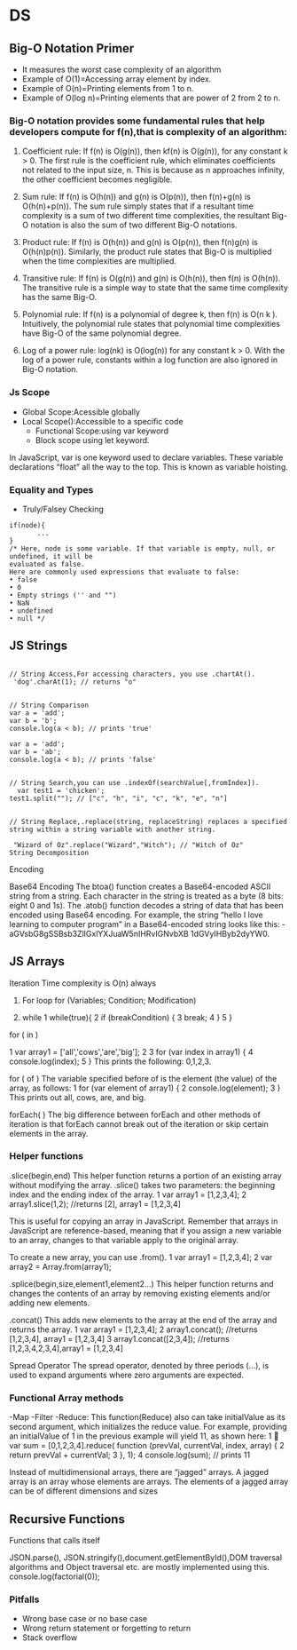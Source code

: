 # DS
## Big-O Notation Primer
* It measures the worst case complexity of an algorithm
* Example of O(1)=Accessing array element by index.
* Example of O(n)=Printing elements from 1 to n.
* Example of O(log n)=Printing elements that are power of 2 from 2 to n.

### Big-O notation provides some fundamental rules that help developers compute for f(n),that is complexity of an algorithm:

1. Coefficient rule: If f(n) is O(g(n)), then kf(n) is O(g(n)), for any
constant k > 0. The first rule is the coefficient rule, which eliminates
coefficients not related to the input size, n. This is because as n
approaches infinity, the other coefficient becomes negligible.

2. Sum rule: If f(n) is O(h(n)) and g(n) is O(p(n)), then f(n)+g(n) is
O(h(n)+p(n)). The sum rule simply states that if a resultant time
complexity is a sum of two different time complexities, the resultant
Big-O notation is also the sum of two different Big-O notations.

3. Product rule: If f(n) is O(h(n)) and g(n) is O(p(n)), then f(n)g(n) is
O(h(n)p(n)). Similarly, the product rule states that Big-O is multiplied
when the time complexities are multiplied.

4. Transitive rule: If f(n) is O(g(n)) and g(n) is O(h(n)), then f(n) is
O(h(n)). The transitive rule is a simple way to state that the same time
complexity has the same Big-O.

5. Polynomial rule: If f(n) is a polynomial of degree k, then f(n) is
O(n k ). Intuitively, the polynomial rule states that polynomial time
complexities have Big-O of the same polynomial degree.

6. Log of a power rule: log(nk) is O(log(n)) for any constant k > 0. With
the log of a power rule, constants within a log function are also
ignored in Big-O notation.

### Js Scope
  * Global Scope:Acessible globally
  * Local Scope():Accessible to a specific code
    - Functional Scope:using var keyword
    - Block scope using let keyword.
    
  
  In JavaScript, var is one keyword used to declare variables. These variable declarations
“float” all the way to the top. This is known as variable hoisting.

### Equality and Types
  * Truly/Falsey Checking
  ```
  if(node){
         ...
 }
/* Here, node is some variable. If that variable is empty, null, or undefined, it will be
evaluated as false.
Here are commonly used expressions that evaluate to false:
• false
• 0
• Empty strings ('' and "")
• NaN
• undefined
• null */
```
## JS Strings
```

// String Access,For accessing characters, you use .chartAt().
 'dog'.charAt(1); // returns "o"
 

// String Comparison
var a = 'add';
var b = 'b';
console.log(a < b); // prints 'true'

var a = 'add';
var b = 'ab';
console.log(a < b); // prints 'false'


// String Search,you can use .indexOf(searchValue[,fromIndex]).
  var test1 = 'chicken';
test1.split(""); // ["c", "h", "i", "c", "k", "e", "n"]


// String Replace,.replace(string, replaceString) replaces a specified string within a string variable with another string.

 "Wizard of Oz".replace("Wizard","Witch"); // "Witch of Oz"
String Decomposition
```






Encoding

Base64 Encoding
The btoa() function creates a Base64-encoded ASCII string from a string. Each character
in the string is treated as a byte (8 bits: eight 0 and 1s).
The .atob() function decodes a string of data that has been encoded using Base64
encoding. For example, the string “hello I love learning to computer program” in a
Base64-encoded string looks like this: ­aGVsbG8gSSBsb3ZlIGxlYXJuaW5nIHRvIGNvbXB
1dGVyIHByb2dyYW0.

## JS Arrays
Iteration
Time complexity is O(n) always
1. For loop
for (Variables; Condition; Modification)

2. while 
1   while(true){
2       if (breakCondition) {
3           break;
4       }
5   }

for ( in )

1   var array1 = ['all','cows','are','big'];
2
3   for (var index in array1) {
4       console.log(index);
5   }
This prints the following: 0,1,2,3.

for ( of )
The variable specified before of is the element (the value) of the array, as follows:
1   for (var element of array1) {
2       console.log(element);
3   }
This prints out all, cows, are, and big.

forEach( )
The big difference between forEach and other methods of iteration is that forEach
cannot break out of the iteration or skip certain elements in the array.

### Helper functions
.slice(begin,end)
This helper function returns a portion of an existing array without modifying the array.
.slice() takes two parameters: the beginning index and the ending index of the array.
1   var array1 = [1,2,3,4];
2   array1.slice(1,2); //returns [2], array1 = [1,2,3,4]

This is useful for copying an array in JavaScript. Remember that arrays in JavaScript
are reference-based, meaning that if you assign a new variable to an array, changes to
that variable apply to the original array.

To create a new array, you can use .from().
1   var array1 = [1,2,3,4];
2   var array2 = Array.from(array1);

.splice(begin,size,element1,element2...)
This helper function returns and changes the contents of an array by removing existing
elements and/or adding new elements.


.concat()
This adds new elements to the array at the end of the array and returns the array.
1   var array1 = [1,2,3,4];
2   array1.concat(); //returns [1,2,3,4], array1 = [1,2,3,4]
3   array1.concat([2,3,4]); //returns [1,2,3,4,2,3,4],array1 = [1,2,3,4]


Spread Operator
The spread operator, denoted by three periods (...), is used to expand arguments where
zero arguments are expected.

### Functional Array methods
-Map
-Filter
-Reduce:
This function(Reduce) also can take initialValue as its second argument, which initializes
the reduce value. For example, providing an initialValue of 1 in the previous example
will yield 11, as shown here:
1    var sum = [0,1,2,3,4].reduce( function (prevVal, currentVal, index,
array) {
2       return prevVal + currentVal;
3   }, 1);
4   console.log(sum); // prints 11


Instead of multidimensional arrays, there are “jagged” arrays. A jagged array is an array whose elements are
arrays. The elements of a jagged array can be of different dimensions and sizes

## Recursive Functions

Functions that calls itself

JSON.parse(), JSON.stringify(),document.getElementById(),DOM traversal algorithms and
Object traversal etc. are mostly implemented using this.
console.log(factorial(0)); 

### Pitfalls
 
* Wrong base case or no base case
* Wrong return statement or forgetting to return
* Stack overflow
